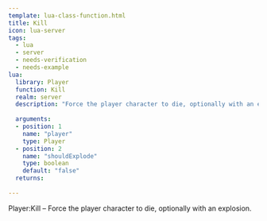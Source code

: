 ```yaml
---
template: lua-class-function.html
title: Kill
icon: lua-server
tags:
  - lua
  - server
  - needs-verification
  - needs-example
lua:
  library: Player
  function: Kill
  realm: server
  description: "Force the player character to die, optionally with an explosion."
  
  arguments:
  - position: 1
    name: "player"
    type: Player
  - position: 2
    name: "shouldExplode"
    type: boolean
    default: "false"
  returns:
    
---
```


<div class="lua__search__keywords">
Player:Kill &#x2013; Force the player character to die, optionally with an explosion.
</div>
